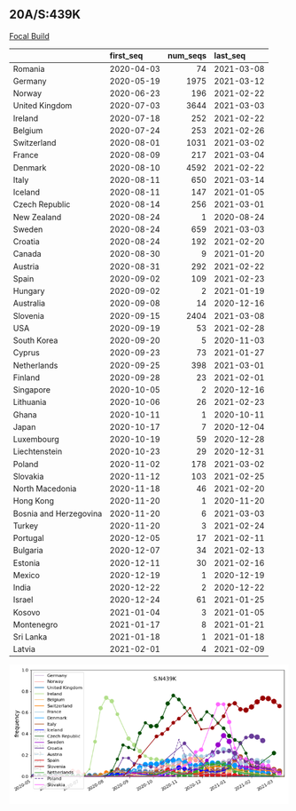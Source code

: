 

## 20A/S:439K
[Focal Build](https://nextstrain.org/groups/neherlab/ncov/S.N439K?c=gt-S_439&f_region=Europe)

|                        | first_seq   |   num_seqs | last_seq   |
|:-----------------------|:------------|-----------:|:-----------|
| Romania                | 2020-04-03  |         74 | 2021-03-08 |
| Germany                | 2020-05-19  |       1975 | 2021-03-12 |
| Norway                 | 2020-06-23  |        196 | 2021-02-22 |
| United Kingdom         | 2020-07-03  |       3644 | 2021-03-03 |
| Ireland                | 2020-07-18  |        252 | 2021-02-22 |
| Belgium                | 2020-07-24  |        253 | 2021-02-26 |
| Switzerland            | 2020-08-01  |       1031 | 2021-03-02 |
| France                 | 2020-08-09  |        217 | 2021-03-04 |
| Denmark                | 2020-08-10  |       4592 | 2021-02-22 |
| Italy                  | 2020-08-11  |        650 | 2021-03-14 |
| Iceland                | 2020-08-11  |        147 | 2021-01-05 |
| Czech Republic         | 2020-08-14  |        256 | 2021-03-01 |
| New Zealand            | 2020-08-24  |          1 | 2020-08-24 |
| Sweden                 | 2020-08-24  |        659 | 2021-03-03 |
| Croatia                | 2020-08-24  |        192 | 2021-02-20 |
| Canada                 | 2020-08-30  |          9 | 2021-01-20 |
| Austria                | 2020-08-31  |        292 | 2021-02-22 |
| Spain                  | 2020-09-02  |        109 | 2021-02-23 |
| Hungary                | 2020-09-02  |          2 | 2021-01-19 |
| Australia              | 2020-09-08  |         14 | 2020-12-16 |
| Slovenia               | 2020-09-15  |       2404 | 2021-03-08 |
| USA                    | 2020-09-19  |         53 | 2021-02-28 |
| South Korea            | 2020-09-20  |          5 | 2020-11-03 |
| Cyprus                 | 2020-09-23  |         73 | 2021-01-27 |
| Netherlands            | 2020-09-25  |        398 | 2021-03-01 |
| Finland                | 2020-09-28  |         23 | 2021-02-01 |
| Singapore              | 2020-10-05  |          2 | 2020-12-16 |
| Lithuania              | 2020-10-06  |         26 | 2021-02-23 |
| Ghana                  | 2020-10-11  |          1 | 2020-10-11 |
| Japan                  | 2020-10-17  |          7 | 2020-12-04 |
| Luxembourg             | 2020-10-19  |         59 | 2020-12-28 |
| Liechtenstein          | 2020-10-23  |         29 | 2020-12-31 |
| Poland                 | 2020-11-02  |        178 | 2021-03-02 |
| Slovakia               | 2020-11-12  |        103 | 2021-02-25 |
| North Macedonia        | 2020-11-18  |         46 | 2021-02-20 |
| Hong Kong              | 2020-11-20  |          1 | 2020-11-20 |
| Bosnia and Herzegovina | 2020-11-20  |          6 | 2021-03-03 |
| Turkey                 | 2020-11-20  |          3 | 2021-02-24 |
| Portugal               | 2020-12-05  |         17 | 2021-02-11 |
| Bulgaria               | 2020-12-07  |         34 | 2021-02-13 |
| Estonia                | 2020-12-11  |         30 | 2021-02-16 |
| Mexico                 | 2020-12-19  |          1 | 2020-12-19 |
| India                  | 2020-12-22  |          2 | 2020-12-22 |
| Israel                 | 2020-12-24  |         61 | 2021-01-25 |
| Kosovo                 | 2021-01-04  |          3 | 2021-01-05 |
| Montenegro             | 2021-01-17  |          8 | 2021-01-21 |
| Sri Lanka              | 2021-01-18  |          1 | 2021-01-18 |
| Latvia                 | 2021-02-01  |          4 | 2021-02-09 |

![Overall trends S.N439K](/overall_trends_figures/overall_trends_S.N439K.png)